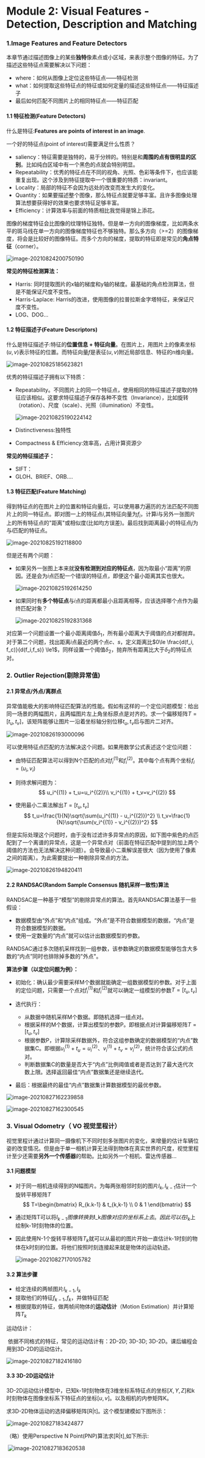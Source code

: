# Module 2: Visual Features - Detection, Description and Matching

### **1.Image Features and Feature Detectors**

本章节通过描述图像上的某些**独特**像素点或小区域，来表示整个图像的特征。为了描述这些特征点需要解决以下问题：

- where：如何从图像上定位这些特征点——特征检测
- what：如何提取这些特征点的特征或如何定量的描述这些特征点——特征描述子
- 最后如何匹配不同图片上的相同特征点——特征匹配

#### **1.1 特征检测(Feature Detectors)**

什么是特征:**Features are points of interest in an image**. 

一个好的特征点(point of interest)需要满足什么性质？

- saliency：特征需要是独特的，易于分辨的。特别是和**周围的点有很明显的区别**。比如纯白区域中有一个黑色的点就会特别明显。
- Repeatability：优秀的特征点在不同的视角、光照、色彩等条件下，也应该能重复出现。这个涉及到特征提取中一个很重要的特质：invariant。
- Locality：局部的特征不会因为远处的改变而发生大的变化。
- Quantity：如果要描述整个图像，那么特征点就要足够丰富。且许多图像处理算法想要获得好的效果也要求特征足够丰富。
- Efficiency：计算效率与前面的特质相比我觉得是锦上添花。

图像的梯度特征会比图像的纹理特征独特。但是单一方向的图像梯度，比如两条水平的斑马线在单一方向的图像梯度特征也不够独特。那么多方向（>=2）的图像梯度，将会是比较好的图像特征。而多个方向的梯度，提取的特征即是常见的**角点特征**（corner）。

![image-20210824200750190](https://pic-1305686174.cos.ap-nanjing.myqcloud.com/image-20210824200750190.png)

**常见的特征检测算法：**

- Harris: 同时提取图片的x轴的梯度和y轴的梯度。最基础的角点检测算法，但是不能保证尺度不变性。
- Harris-Laplace: Harris的改进，使用图像的拉普拉斯金字塔特征，来保证尺度不变性。
- LOG、DOG...

#### **1.2 特征描述子(Feature Descriptors)**

什么是特征描述子:特征的**位置信息 + 特征向量**。在图片上，用图片上的像素坐标$(u,v)$表示特征的位置。而特征向量$f$是表征$(u,v)$附近局部信息、特征的n维向量。

![image-20210825185623821](https://pic-1305686174.cos.ap-nanjing.myqcloud.com/image-20210825185623821.png)

优秀的特征描述子拥有以下特质：

- Repeatability。不同图片上的同一个特征点，使用相同的特征描述子提取的特征应该相似。这要求特征描述子保存各种不变性（Invariance），比如旋转（rotation）、尺度（scale）、光照（illumination）不变性。

  ![image-20210825190224142](https://pic-1305686174.cos.ap-nanjing.myqcloud.com/image-20210825190224142.png)

- Distinctiveness:独特性

- Compactness & Efficiency:效率高，占用计算资源少

**常见的特征描述子：**

- SIFT：
- GLOH、BRIEF、ORB....

#### **1.3 特征匹配(Feature Matching)** 

得到特征点的在图片上的位置和特征向量后，可以使用暴力遍历的方法匹配不同图片上的同一特征点。即对图一上的特征点$i$,其特征向量为$f_i$，计算$i$与另外一张图片上的所有特征点的"距离"或相似度(比如均方误差)。最后找到距离最小的特征点$j$为与$i$匹配的特征点。

![image-20210825192118800](https://pic-1305686174.cos.ap-nanjing.myqcloud.com/image-20210825192118800.png)

但是还有两个问题：

- 如果另外一张图上本来就**没有检测到对应的特征点**，因为取最小“距离”的原因。还是会为$i$点匹配一个错误的特征点，即便这个最小距离其实也很大。

  ![image-20210825192614250](https://pic-1305686174.cos.ap-nanjing.myqcloud.com/image-20210825192614250.png)

- 如果同时有**多个特征点**与$i$点的距离都最小且距离相等，应该选择哪个点作为最终匹配对象？

  ![image-20210825192831368](https://pic-1305686174.cos.ap-nanjing.myqcloud.com/image-20210825192831368.png)

对应第一个问题设置一个最小距离阈值$\delta_1$，所有最小距离大于阈值的点对都抛弃。对于第二个问题，找出距离$i$点最近的两个点$c、s$，定义距离比$0\le \frac{d(f_i, f_c)}{d(f_i,f_s)} \le1$，同样设置一个阈值$\delta_2$，抛弃所有距离比大于$\delta_2$的特征点对。



### **2. Outlier Rejection(剔除异常值)**

#### **2.1 异常点/外点/离群点**

异常值能极大的影响特征匹配算法的性能。假如有这样的一个定位问题模型：给出同一场景的两幅图片，且两幅图片左上角坐标原点是对齐的。求一个偏移矩阵$T=[t_u,t_v]$，该矩阵能够让图片一沿着坐标轴分别位移$t_u,t_v$后与图片二对齐。

![image-20210826193000096](https://pic-1305686174.cos.ap-nanjing.myqcloud.com/image-20210826193000096.png)

可以使用特征点匹配的方法解决这个问题。如果用数学公式表述这个定位问题：

- 由特征匹配算法可以得到N个匹配的点对$f_i^{(1)}$和$f_i^{(2)}$。其中每个点有两个坐标$f_i=(u_i,v_i)$

- 则待求解问题为：
  $$
  u_i^{(1)} + t_u=u_i^{(2)}\\
  v_i^{(1)} + t_v=v_i^{(2)}
  $$

- 使用最小二乘法解出$T=[t_u,t_v]$
  $$
  t_u=\frac{1}{N}\sqrt{\sum(u_i^{(1)} - u_i^{(2)})^2} \\
  t_v=\frac{1}{N}\sqrt{\sum(v_i^{(1)} - v_i^{(2)})^2}
  $$
  

但是实际处理这个问题时，由于没有过滤许多异常点的原因，如下图中紫色的点匹配到了一个离谱的异常点，这是一个异常点对（前面在特征匹配中提到的加上两个阈值的方法也无法解决这种问题）。会导致最小二乘解误差很大（因为使用了像素之间的距离）。为此需要提出一种剔除异常点的方法。

![image-20210826194820411](https://pic-1305686174.cos.ap-nanjing.myqcloud.com/image-20210826194820411.png)

#### **2.2 RANDSAC(Random Sample Consensus 随机采样一致性)算法**

RANDSAC是一种基于“模型”的剔除异常点的算法。首先RANDSAC算法基于一些假设：

- 数据模型由“外点”和“内点”组成。“外点”是不符合数据模型的数据，“内点”是符合数据模型的数据。
- 使用一定数量的“内点”就可以估计出数据模型的参数。

RANDSAC通过多次随机采样找到一组参数，该参数确定的数据模型能够包含大多数的“内点”同时也排除掉多数的"外点"。

**算法步骤（以定位问题为例）：**

- 初始化：确认最少需要采样M个数据就能确定一组数据模型的参数。对于上面的定位问题，只需要一个点对$f_i^{(1)}$和$f_i^{(2)}$就可以确定一组模型的参数$T=[t_u,t_v]$

- 迭代执行：
  - 从数据中随机采样M个数据。即随机选择一组点对。
  - 根据采样的M个数据，计算出模型的参数P。即根据点对计算偏移矩阵$T=[t_u,t_v]$
  -  根据参数P，计算除采样数据外，符合这组参数确定的数据模型的“内点”数据集C。即根据$u_i^{(1)} + t_u=u_i^{(2)}、v_i^{(1)} + t_v=v_i^{(2)}$，统计符合该公式的点对。
  - 判断数据集C的数量是否大于“内点”比例阈值或者是否达到了最大迭代次数上限。选择返回最佳“内点”数据集还是继续迭代。
- 最后：根据最终的最佳“内点”数据集计算数据模型的最优参数。

![image-20210827162239858](https://pic-1305686174.cos.ap-nanjing.myqcloud.com/image-20210827162239858.png)

![image-20210827162300545](https://pic-1305686174.cos.ap-nanjing.myqcloud.com/image-20210827162300545.png)



### **3. Visual Odometry（ VO 视觉里程计）**

视觉里程计通过计算同一摄像机下不同时刻多张图片的变化，来增量的估计车辆位姿的改变情况。但是由于单一相机计算无法得到物体在真实世界的尺度，视觉里程计至少还需要**另外一个传感器**的帮助。比如另外一个相机、雷达传感器...

#### **3.1 问题模型**

- 对于同一相机连续得到的N幅图片。为每两张相邻时刻的图片$I_k,I_{k-1}$估计一个旋转平移矩阵$T$
  $$
  T=\begin{bmatrix} R_{k.k-1} & t_{k,k-1} \\ 0 & 1 \end{bmatrix}
  $$
  

- 通过矩阵T可以将$I_{k-1}图像转换到$I_k$图像对应的坐标系上去。因此可以在$$I_k$上绘制k-1时刻物体的位置。

- 因此使用N-1个旋转平移矩阵$T_k$就可以从最初的图片开始一直估计k-1时刻的物体在k时刻的位置。将他们按照时刻连接起来就是物体的运动轨迹。

  ![image-20210827170105782](https://pic-1305686174.cos.ap-nanjing.myqcloud.com/image-20210827170105782.png)

#### 3.2 算法步骤

- 给定连续的两帧图片$I_{k-1},I_k$
- 提取他们的特征$f_{k-1},f_k$，并做特征匹配
- 根据提取的特征，做两帧间物体的**运动估计**（Motion Estimation）并计算矩阵$T_k$

运动估计：

​	依据不同格式的特征，常见的运动估计有：2D-2D; 3D-3D; 3D-2D。课后编程会用到3D-2D的运动估计。

![image-20210827182416180](https://pic-1305686174.cos.ap-nanjing.myqcloud.com/image-20210827182416180.png)

#### **3.3 3D-2D运动估计**

3D-2D运动估计模型中，已知k-1时刻物体在3维坐标系特征点的坐标$[X,Y,Z]$和k时刻物体在图像坐标系下特征点的坐标$[u,v]$。以及相机的内参矩阵K。

求3D-2D物体运动的选择偏移矩阵[R|t]。这个模型建模如下图所示：

![image-20210827183424877](https://pic-1305686174.cos.ap-nanjing.myqcloud.com/image-20210827183424877.png)

（略）使用Perspective N Point(PNP)算法求[R|t],如下所示:

​	![image-20210827183620538](https://pic-1305686174.cos.ap-nanjing.myqcloud.com/image-20210827183620538.png)

